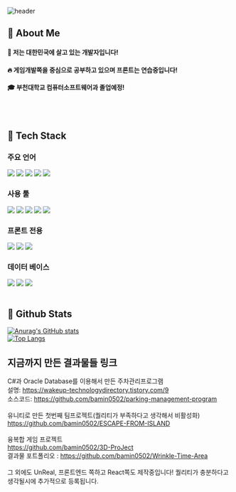 <div>
  
  <!--Header-->
  ![header](https://capsule-render.vercel.app/api?type=waving&color=gradient&height=500&section=header&text=안녕하세요!%20-nl-저에%20대해서%20-nl-소개합니다.-nl-%F0%9F%A4%97)
  
</div>

<div>
  <!--Body-->
  
  ## 👀 About Me
  #### :raising_hand: 저는 대한민국에 살고 있는 개발자입니다!<br/>
  #### :fire: 게임개발쪽을 중심으로 공부하고 있으며 프론트는 연습중입니다!<br/>
  #### :mortar_board: 부천대학교 컴퓨터소프트웨어과 졸업예정!
  <br/>
  <br/>
  
  ## 🧱 Tech Stack
  ### 주요 언어
  <!--C++-->
  <img src="https://img.shields.io/badge/C++-3776AB?style=flat-square&logo=cplusplus&logoColor=white"/>
  <!--C#-->
  <img src="https://img.shields.io/badge/c%23-%23239120.svg?style=flat-square&logo=C-sharp&logoColor=white"/>
  <!--Java-->
  <img src="https://img.shields.io/badge/java-%23ED8B00.svg?style=flat-square&logo=openjdk&logoColor=white"/>
  <!--JavaScript-->
  <img src="https://img.shields.io/badge/JavaScript-f7df1e?style=flat-square&logo=javascript&logoColor=white"/>
  <!--TypeScript-->
  <img src="https://img.shields.io/badge/TypeScript-3178c6?style=flat-square&logo=typescript&logoColor=white"/>
  
  ### 사용 툴
  <!--Unity-->
  <img src="https://img.shields.io/badge/Unity-ffffff?style=flat-square&logo=Unity&logoColor=black"/>
  <!--Rider-->
  <img src="https://img.shields.io/badge/Rider-000000?style=flat-square&logo=Rider&logoColor=white"/>
  <!--IntelliJ IDEA-->
  <img src="https://img.shields.io/badge/Intellij IDEA-000000?style=flat-square&logo=intellijidea&logoColor=white"/>
  <!--Visual Studio-->
  <img src="https://img.shields.io/badge/Visual Studio-5c2d91?style=flat-square&logo=visualstudio&logoColor=white"/>
  <!--Git Hub-->
  <img src="https://img.shields.io/badge/git-F05032?style=flat-square&logo=git&logoColor=white">
  <br/>
  
  ### 프론트 전용
  <!--Html-->
  <img src="https://img.shields.io/badge/HTML5-E34F26?style=flat-square&logo=HTML5&logoColor=white"/>
  <!--React-->
  <img src="https://img.shields.io/badge/React-61DAFB?style=flat-square&logo=React&logoColor=white&Color=white"/>
  <!--CSS-->
  <img src="https://img.shields.io/badge/CSS3-1572B6?style=flat-square&logo=CSS3&logoColor=white"/>
  
  ### 데이터 베이스
  <!--Amazon AWS-->
  <img src="https://img.shields.io/badge/Amazon AWS-232F3E?style=flat-square&logo=Amazon AWS&logoColor=white"/>
  <!--Oracle-->
  <img src="https://img.shields.io/badge/Oracle-f80000?style=flat-square&logo=oracle&logoColor=white"/>
  <!--MySQL-->
  <img src="https://img.shields.io/badge/MySQL-4479A1?style=flat-square&logo=MySQL&logoColor=white"/>
  <br/>
  <br/>
  
  ## 🤔 Github Stats
  [![Anurag's GitHub stats](https://github-readme-stats.vercel.app/api?username=bamin0502&theme=one_dark_pro&show_icons=true)](https://github.com/anuraghazra/github-readme-stats)
  <br/>
  [![Top Langs](https://github-readme-stats.vercel.app/api/top-langs/?username=bamin0502&hide=GLSL,ShaderLab,HLSL,C,Shell&layout=compact&size_weight=0.5&count_weight=0.5&theme=one_dark_pro&show_icons=true)](https://github.com/anuraghazra/github-readme-stats)


  ## 지금까지 만든 결과물들 링크
  C#과 Oracle Database를 이용해서 만든 주차관리프로그램<br/>
  설명: https://wakeup-technologydirectory.tistory.com/9 <br/>
  소스코드: https://github.com/bamin0502/parking-management-program<br/><br/>
  유니티로 만든 첫번째 팀프로젝트(퀄리티가 부족하다고 생각해서 비활성화)<br/>
  https://github.com/bamin0502/ESCAPE-FROM-ISLAND <br/><br/>
  융복합 게임 프로젝트<br/>
  https://github.com/bamin0502/3D-ProJect<br/>
  결과물 포트폴리오 : https://github.com/bamin0502/Wrinkle-Time-Area<br/><br/>
  그 외에도 UnReal, 프론트엔드 쪽하고 React쪽도 제작중입니다! 퀄리티가 충분하다고 생각될시에 추가적으로 등록됩니다.
</div>

<!--
**bamin0502/bamin0502** is a ✨ _special_ ✨ repository because its `README.md` (this file) appears on your GitHub profile.

Here are some ideas to get you started:
- Hi there 👋
- 🔭 I’m currently working on ...
- 🌱 I’m currently learning ...
- 👯 I’m looking to collaborate on ...
- 🤔 I’m looking for help with ...
- 💬 Ask me about ...
- 📫 How to reach me: ...
- 😄 Pronouns: ...
- ⚡ Fun fact: ...
-->
